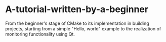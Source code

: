 # A-tutorial-written-by-a-beginner
From the beginner's stage of CMake to its implementation in building projects, starting from a simple "Hello, world" example to the realization of monitoring functionality using Qt.
